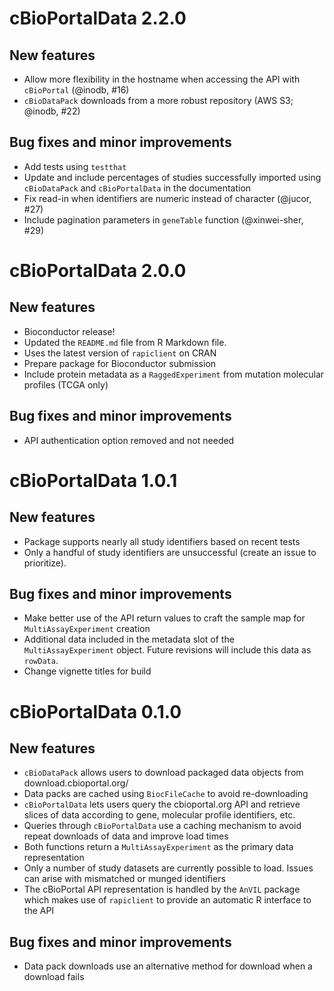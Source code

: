 # cBioPortalData 2.2.0

## New features

* Allow more flexibility in the hostname when accessing the API with
`cBioPortal` (@inodb, #16)
* `cBioDataPack` downloads from a more robust repository (AWS S3; @inodb, #22)

## Bug fixes and minor improvements

* Add tests using `testthat`
* Update and include percentages of studies successfully imported using
`cBioDataPack` and `cBioPortalData` in the documentation
* Fix read-in when identifiers are numeric instead of character (@jucor, #27)
* Include pagination parameters in `geneTable` function (@xinwei-sher, #29)

# cBioPortalData 2.0.0

## New features

* Bioconductor release!
* Updated the `README.md` file from R Markdown file.
* Uses the latest version of `rapiclient` on CRAN
* Prepare package for Bioconductor submission
* Include protein metadata as a `RaggedExperiment` from mutation molecular
profiles (TCGA only)

## Bug fixes and minor improvements

* API authentication option removed and not needed

# cBioPortalData 1.0.1

## New features

* Package supports nearly all study identifiers based on recent tests
* Only a handful of study identifiers are unsuccessful (create an issue to
prioritize).

## Bug fixes and minor improvements

* Make better use of the API return values to craft the sample map for
`MultiAssayExperiment` creation
* Additional data included in the metadata slot of the `MultiAssayExperiment`
object. Future revisions will include this data as `rowData`.
* Change vignette titles for build

# cBioPortalData 0.1.0

## New features

* `cBioDataPack` allows users to download packaged data objects from
download.cbioportal.org/
* Data packs are cached using `BiocFileCache` to avoid re-downloading
* `cBioPortalData` lets users query the cbioportal.org API and retrieve slices
of data according to gene, molecular profile identifiers, etc.
* Queries through `cBioPortalData` use a caching mechanism to avoid repeat
downloads of data and improve load times
* Both functions return a `MultiAssayExperiment` as the primary data
representation
* Only a number of study datasets are currently possible to load. Issues
can arise with mismatched or munged identifiers
* The cBioPortal API representation is handled by the `AnVIL` package
which makes use of `rapiclient` to provide an automatic R interface to the API

## Bug fixes and minor improvements

* Data pack downloads use an alternative method for download when a download
fails
